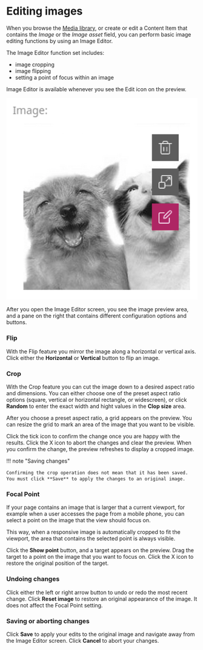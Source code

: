 # Editing images

When you browse the [Media library](https://doc.ibexa.co/projects/userguide/en/latest/content_model/#content-and-media), or create or edit a Content Item that contains the *Image* 
or the *Image asset* field, you can perform basic image editing functions by using an Image Editor. 

The Image Editor function set includes: 

* image cropping 
* image flipping
* setting a point of focus within an image

Image Editor is available whenever you see the Edit icon on the preview.

![Image editor icon](img/image_editor_icon.png)

After you open the Image Editor screen, you see the image preview area, and a pane on the right that contains different configuration options and buttons.

### Flip

With the Flip feature you mirror the image along a horizontal or vertical axis.
Click either the **Horizontal** or **Vertical** button to flip an image.

### Crop

With the Crop feature you can cut the image down to a desired aspect ratio and dimensions.
You can either choose one of the preset aspect ratio options (square, vertical or horizontal rectangle, or widescreen), or click **Random** to enter the exact width and hight values in the **Clop size** area. 

After you choose a preset aspect ratio, a grid appears on the preview.
You can resize the grid to mark an area of the image that you want to be visible.

Click the tick icon to confirm the change once you are happy with the results.
Click the X icon to abort the changes and clear the preview.
When you confirm the change, the preview refreshes to display a cropped image.

!!! note "Saving changes"

    Confirming the crop operation does not mean that it has been saved.
    You must click **Save** to apply the changes to an original image.

### Focal Point

If your page contains an image that is larger that a current viewport, for example when a user accesses the page from a mobile phone, you can select a point on the image that the view should focus on.

This way, when a responsive image is automatically cropped to fit the viewport, the area that contains the selected point is always visible.

Click the **Show point** button, and a target appears on the preview.
Drag the target to a point on the image that you want to focus on.
Click the X icon to restore the original position of the target.

### Undoing changes

Click either the left or right arrow button to undo or redo the most recent change.
Click **Reset image** to restore an original appearance of the image. It does not affect the Focal Point setting.

### Saving or aborting changes

Click **Save** to apply your edits to the original image and navigate away from the Image Editor screen. Click **Cancel** to abort your changes.
